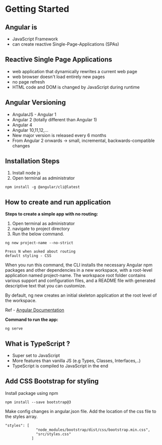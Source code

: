 # Getting Started

## Angular is

- JavaScript Framework
- can create reactive Single-Page-Applications (SPAs)

## Reactive Single Page Applications

- web application that dynamically rewrites a current web page
- web browser doesn't load entirely new pages
- no page refresh
- HTML code and DOM is changed by JavaScript during runtime

## Angular Versioning

- AngularJS - Angular 1
- Angular 2 (totally different than Angular 1)
- Angular 4
- Angular 10,11,12,...
- New major version is released every 6 months
- From Angular 2 onwards -> small, incremental, backwards-compatible changes

## Installation Steps

1. Install node js
2. Open terminal as administrator
```
npm install -g @angular/cli@latest
```
## How to create and run application

**Steps to create a simple app with no routing:**
1. Open terminal as administrator
2. navigate to project directory
3. Run the below command.
```
ng new project-name --no-strict

Press N when asked about routing
default styling - CSS
```
When you run this command, the CLI installs the necessary Angular npm packages and other dependencies in a new workspace, with a root-level application named project-name. The workspace root folder contains various support and configuration files, and a README file with generated descriptive text that you can customize.

By default, ng new creates an initial skeleton application at the root level of the workspace.

Ref - [Angular Documentation](https://angular.io/guide/file-structure)

**Command to run the app:**

```
ng serve
```
## What is TypeScript ?

- Super set to JavaScript
- More features than vanilla JS (e.g Types, Classes, Interfaces,..)
- TypeScript is compiled to JavaScript in the end

## Add CSS Bootstrap for styling

Install package using npm
```
npm install --save bootstrap@3
```
Make config changes in angular.json file. Add the location of the css file to the styles array.

```
"styles": [
              "node_modules/bootstrap/dist/css/bootstrap.min.css",
              "src/styles.css"
            ]
```